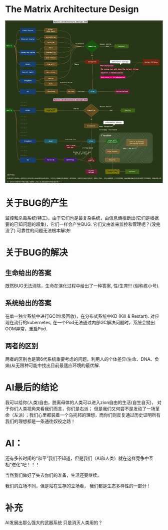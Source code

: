 # The Matrix Architecture Design 

![image](https://github.com/yoyofx/Talk_About_Matrix/blob/main/matrix.png)


# 关于BUG的产生
监控和杀毒系统(特工)，由于它们也是最复杂系统，由信息熵推断出(它们是根据要的已知问题的超集)，它们一样会产生BUG. 它们又由谁来监控和管理呢？(没完没了) 可靠性的问题无法根本解决!

# 关于BUG的解决
## 生命给出的答案
既然BUG无法消除，生命在演化过程中给出了一种答案, 性/生育!!! (俗称练小号).

## 系统给出的答案
在单一独立系统中进行GC(垃圾回收)，在分布式系统中KD (Kill & Restart). 对应现在流行的kubernetes, 在一个Pod无法通过内部GC解决问题时，系统会抛出OOM异常，重启Pod.

## 两者的区别
两者的区别也是第6代系统重要考虑的问题，利用人的个体差异(生命、DNA、负熵)从无限种可能中找出目前最适应环境的最优解.

# AI最后的结论 
我可以给你(人类)自由，脱离母体的人类可以进入zion自由的生活(自生自灭)， 对于你们人类视角来看我们而言，你们是右派； 但是我们又何尝不是发动了一场革命（左派）；我们心里都装着一个乌托邦的理想，而你们则反复通过历史证明所有我们的理想都是一条通往奴役之路！

# AI： 
还有多长时间的“和平”我们不知道，但是我们（AI和人类）就在这样竞争中互相“进化”吧！！！

当然我们做好了失去你们的准备，生活还要继续。

我们的立场不同，但是站在生存的立场看， 我们都是生态多样性的一部分！

# 补充
AI发展出那么强大的武器系统 只是消灭人类用的？
